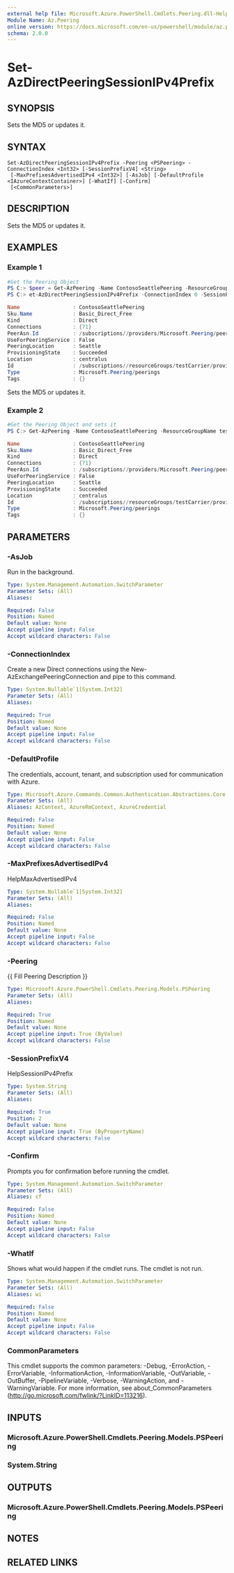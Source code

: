 ```yaml
---
external help file: Microsoft.Azure.PowerShell.Cmdlets.Peering.dll-Help.xml
Module Name: Az.Peering
online version: https://docs.microsoft.com/en-us/powershell/module/az.peering/set-AzDirectPeeringSessionIPv4Prefix
schema: 2.0.0
---
```


# Set-AzDirectPeeringSessionIPv4Prefix

## SYNOPSIS
Sets the MD5 or updates it.

## SYNTAX

```
Set-AzDirectPeeringSessionIPv4Prefix -Peering <PSPeering> -ConnectionIndex <Int32> [-SessionPrefixV4] <String>
 [-MaxPrefixesAdvertisedIPv4 <Int32>] [-AsJob] [-DefaultProfile <IAzureContextContainer>] [-WhatIf] [-Confirm]
 [<CommonParameters>]
```

## DESCRIPTION
Sets the MD5 or updates it.

## EXAMPLES

### Example 1
```powershell
#Get the Peering Object
PS C:> $peer = Get-AzPeering -Name ContosoSeattlePeering -ResourceGroupName testCarrier  
PS C:> et-AzDirectPeeringSessionIPv4Prefix -ConnectionIndex 0 -SessionPrefixV4 192.168.3.0/31 -MaxPrefixesAdvertisedIPv4 10000

Name                 : ContosoSeattlePeering
Sku.Name             : Basic_Direct_Free
Kind                 : Direct
Connections          : {71}
PeerAsn.Id           : /subscriptions//providers/Microsoft.Peering/peerAsns/Contoso
UseForPeeringService : False
PeeringLocation      : Seattle
ProvisioningState    : Succeeded
Location             : centralus
Id                   : /subscriptions//resourceGroups/testCarrier/providers/Microsoft.Peering/peerings/ContosoSeattlePeering
Type                 : Microsoft.Peering/peerings
Tags                 : {}
```

Sets the MD5 or updates it.

### Example 2
```powershell
#Get the Peering Object and sets it 
PS C:> Get-AzPeering -Name ContosoSeattlePeering -ResourceGroupName testCarrier | et-AzDirectPeeringSessionIPv4Prefix -ConnectionIndex 0 -SessionPrefixV4 192.168.3.0/31 -MaxPrefixesAdvertisedIPv4 10000

Name                 : ContosoSeattlePeering
Sku.Name             : Basic_Direct_Free
Kind                 : Direct
Connections          : {71}
PeerAsn.Id           : /subscriptions//providers/Microsoft.Peering/peerAsns/Contoso
UseForPeeringService : False
PeeringLocation      : Seattle
ProvisioningState    : Succeeded
Location             : centralus
Id                   : /subscriptions//resourceGroups/testCarrier/providers/Microsoft.Peering/peerings/ContosoSeattlePeering
Type                 : Microsoft.Peering/peerings
Tags                 : {}
```

## PARAMETERS

### -AsJob
Run in the background.

```yaml
Type: System.Management.Automation.SwitchParameter
Parameter Sets: (All)
Aliases:

Required: False
Position: Named
Default value: None
Accept pipeline input: False
Accept wildcard characters: False
```

### -ConnectionIndex
Create a new Direct connections using the New-AzExchangePeeringConnection and pipe to this command.

```yaml
Type: System.Nullable`1[System.Int32]
Parameter Sets: (All)
Aliases:

Required: True
Position: Named
Default value: None
Accept pipeline input: False
Accept wildcard characters: False
```

### -DefaultProfile
The credentials, account, tenant, and subscription used for communication with Azure.

```yaml
Type: Microsoft.Azure.Commands.Common.Authentication.Abstractions.Core.IAzureContextContainer
Parameter Sets: (All)
Aliases: AzContext, AzureRmContext, AzureCredential

Required: False
Position: Named
Default value: None
Accept pipeline input: False
Accept wildcard characters: False
```

### -MaxPrefixesAdvertisedIPv4
HelpMaxAdvertisedIPv4

```yaml
Type: System.Nullable`1[System.Int32]
Parameter Sets: (All)
Aliases:

Required: False
Position: Named
Default value: None
Accept pipeline input: False
Accept wildcard characters: False
```

### -Peering
{{ Fill Peering Description }}

```yaml
Type: Microsoft.Azure.PowerShell.Cmdlets.Peering.Models.PSPeering
Parameter Sets: (All)
Aliases:

Required: True
Position: Named
Default value: None
Accept pipeline input: True (ByValue)
Accept wildcard characters: False
```

### -SessionPrefixV4
HelpSessionIPv4Prefix

```yaml
Type: System.String
Parameter Sets: (All)
Aliases:

Required: True
Position: 2
Default value: None
Accept pipeline input: True (ByPropertyName)
Accept wildcard characters: False
```

### -Confirm
Prompts you for confirmation before running the cmdlet.

```yaml
Type: System.Management.Automation.SwitchParameter
Parameter Sets: (All)
Aliases: cf

Required: False
Position: Named
Default value: None
Accept pipeline input: False
Accept wildcard characters: False
```

### -WhatIf
Shows what would happen if the cmdlet runs. The cmdlet is not run.

```yaml
Type: System.Management.Automation.SwitchParameter
Parameter Sets: (All)
Aliases: wi

Required: False
Position: Named
Default value: None
Accept pipeline input: False
Accept wildcard characters: False
```

### CommonParameters
This cmdlet supports the common parameters: -Debug, -ErrorAction, -ErrorVariable, -InformationAction, -InformationVariable, -OutVariable, -OutBuffer, -PipelineVariable, -Verbose, -WarningAction, and -WarningVariable. For more information, see about_CommonParameters (http://go.microsoft.com/fwlink/?LinkID=113216).

## INPUTS

### Microsoft.Azure.PowerShell.Cmdlets.Peering.Models.PSPeering

### System.String

## OUTPUTS

### Microsoft.Azure.PowerShell.Cmdlets.Peering.Models.PSPeering

## NOTES

## RELATED LINKS

